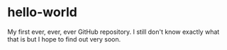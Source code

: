 # hello-world
My first ever, ever, ever GitHub repository. I still don't know exactly what that is but I hope to find out very soon. 
